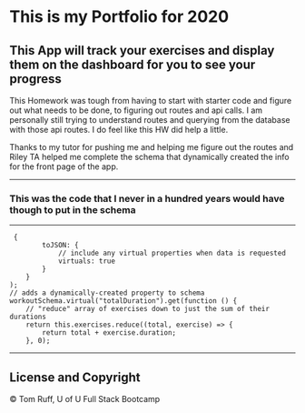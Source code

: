 # This is my Portfolio for 2020

## This App will track your exercises and display them on the dashboard for you to see your progress
This Homework was tough from having to start with starter code and figure out what needs to be done, to figuring out routes and api calls. I am personally still trying to understand routes and querying from the database with those api routes. I do feel like this HW did help a little. 

Thanks to my tutor for pushing me and helping me figure out the routes and Riley TA helped me complete the schema that dynamically created the info for the front page of the app.

---
### This was the code that I never in a hundred years would have though to put in the schema
---
```
 {
        toJSON: {
            // include any virtual properties when data is requested
            virtuals: true
        }
    }
);
// adds a dynamically-created property to schema
workoutSchema.virtual("totalDuration").get(function () {
    // "reduce" array of exercises down to just the sum of their durations
    return this.exercises.reduce((total, exercise) => {
        return total + exercise.duration;
    }, 0);

```


---
##  License and Copyright 
© Tom Ruff, U of U Full Stack Bootcamp
